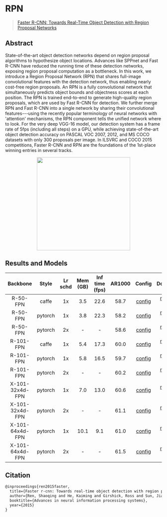 # RPN

> [Faster R-CNN: Towards Real-Time Object Detection with Region Proposal Networks](https://arxiv.org/abs/1506.01497)

<!-- [ALGORITHM] -->

## Abstract

State-of-the-art object detection networks depend on region proposal algorithms to hypothesize object locations. Advances like SPPnet and Fast R-CNN have reduced the running time of these detection networks, exposing region proposal computation as a bottleneck. In this work, we introduce a Region Proposal Network (RPN) that shares full-image convolutional features with the detection network, thus enabling nearly cost-free region proposals. An RPN is a fully convolutional network that simultaneously predicts object bounds and objectness scores at each position. The RPN is trained end-to-end to generate high-quality region proposals, which are used by Fast R-CNN for detection. We further merge RPN and Fast R-CNN into a single network by sharing their convolutional features---using the recently popular terminology of neural networks with 'attention' mechanisms, the RPN component tells the unified network where to look. For the very deep VGG-16 model, our detection system has a frame rate of 5fps (including all steps) on a GPU, while achieving state-of-the-art object detection accuracy on PASCAL VOC 2007, 2012, and MS COCO datasets with only 300 proposals per image. In ILSVRC and COCO 2015 competitions, Faster R-CNN and RPN are the foundations of the 1st-place winning entries in several tracks.

<div align=center>
<img src="https://user-images.githubusercontent.com/40661020/143973617-387c7561-82f4-40b2-b78e-4776394b1b8b.png" height="300"/>
</div>

## Results and Models

|    Backbone     |  Style  | Lr schd | Mem (GB) | Inf time (fps) | AR1000 |                  Config                   |                                                                                                                                       Download                                                                                                                                        |
| :-------------: | :-----: | :-----: | :------: | :------------: | :----: | :---------------------------------------: | :-----------------------------------------------------------------------------------------------------------------------------------------------------------------------------------------------------------------------------------------------------------------------------------: |
|    R-50-FPN     |  caffe  |   1x    |   3.5    |      22.6      |  58.7  | [config](./rpn_r50-caffe_fpn_1x_coco.py)  |   [model](https://download.openmmlab.com/mmdetection/v2.0/rpn/rpn_r50_caffe_fpn_1x_coco/rpn_r50_caffe_fpn_1x_coco_20200531-5b903a37.pth) \| [log](https://download.openmmlab.com/mmdetection/v2.0/rpn/rpn_r50_caffe_fpn_1x_coco/rpn_r50_caffe_fpn_1x_coco_20200531_012334.log.json)   |
|    R-50-FPN     | pytorch |   1x    |   3.8    |      22.3      |  58.2  |    [config](./rpn_r50_fpn_1x_coco.py)     |               [model](https://download.openmmlab.com/mmdetection/v2.0/rpn/rpn_r50_fpn_1x_coco/rpn_r50_fpn_1x_coco_20200218-5525fa2e.pth) \| [log](https://download.openmmlab.com/mmdetection/v2.0/rpn/rpn_r50_fpn_1x_coco/rpn_r50_fpn_1x_coco_20200218_151240.log.json)               |
|    R-50-FPN     | pytorch |   2x    |    -     |       -        |  58.6  |    [config](./rpn_r50_fpn_2x_coco.py)     |               [model](https://download.openmmlab.com/mmdetection/v2.0/rpn/rpn_r50_fpn_2x_coco/rpn_r50_fpn_2x_coco_20200131-0728c9b3.pth) \| [log](https://download.openmmlab.com/mmdetection/v2.0/rpn/rpn_r50_fpn_2x_coco/rpn_r50_fpn_2x_coco_20200131_190631.log.json)               |
|    R-101-FPN    |  caffe  |   1x    |   5.4    |      17.3      |  60.0  | [config](./rpn_r101-caffe_fpn_1x_coco.py) | [model](https://download.openmmlab.com/mmdetection/v2.0/rpn/rpn_r101_caffe_fpn_1x_coco/rpn_r101_caffe_fpn_1x_coco_20200531-0629a2e2.pth) \| [log](https://download.openmmlab.com/mmdetection/v2.0/rpn/rpn_r101_caffe_fpn_1x_coco/rpn_r101_caffe_fpn_1x_coco_20200531_012345.log.json) |
|    R-101-FPN    | pytorch |   1x    |   5.8    |      16.5      |  59.7  |    [config](./rpn_r101_fpn_1x_coco.py)    |             [model](https://download.openmmlab.com/mmdetection/v2.0/rpn/rpn_r101_fpn_1x_coco/rpn_r101_fpn_1x_coco_20200131-2ace2249.pth) \| [log](https://download.openmmlab.com/mmdetection/v2.0/rpn/rpn_r101_fpn_1x_coco/rpn_r101_fpn_1x_coco_20200131_191000.log.json)             |
|    R-101-FPN    | pytorch |   2x    |    -     |       -        |  60.2  |    [config](./rpn_r101_fpn_2x_coco.py)    |             [model](https://download.openmmlab.com/mmdetection/v2.0/rpn/rpn_r101_fpn_2x_coco/rpn_r101_fpn_2x_coco_20200131-24e3db1a.pth) \| [log](https://download.openmmlab.com/mmdetection/v2.0/rpn/rpn_r101_fpn_2x_coco/rpn_r101_fpn_2x_coco_20200131_191106.log.json)             |
| X-101-32x4d-FPN | pytorch |   1x    |   7.0    |      13.0      |  60.6  | [config](./rpn_x101-32x4d_fpn_1x_coco.py) | [model](https://download.openmmlab.com/mmdetection/v2.0/rpn/rpn_x101_32x4d_fpn_1x_coco/rpn_x101_32x4d_fpn_1x_coco_20200219-b02646c6.pth) \| [log](https://download.openmmlab.com/mmdetection/v2.0/rpn/rpn_x101_32x4d_fpn_1x_coco/rpn_x101_32x4d_fpn_1x_coco_20200219_012037.log.json) |
| X-101-32x4d-FPN | pytorch |   2x    |    -     |       -        |  61.1  | [config](./rpn_x101-32x4d_fpn_2x_coco.py) | [model](https://download.openmmlab.com/mmdetection/v2.0/rpn/rpn_x101_32x4d_fpn_2x_coco/rpn_x101_32x4d_fpn_2x_coco_20200208-d22bd0bb.pth) \| [log](https://download.openmmlab.com/mmdetection/v2.0/rpn/rpn_x101_32x4d_fpn_2x_coco/rpn_x101_32x4d_fpn_2x_coco_20200208_200752.log.json) |
| X-101-64x4d-FPN | pytorch |   1x    |   10.1   |      9.1       |  61.0  | [config](./rpn_x101-64x4d_fpn_1x_coco.py) | [model](https://download.openmmlab.com/mmdetection/v2.0/rpn/rpn_x101_64x4d_fpn_1x_coco/rpn_x101_64x4d_fpn_1x_coco_20200208-cde6f7dd.pth) \| [log](https://download.openmmlab.com/mmdetection/v2.0/rpn/rpn_x101_64x4d_fpn_1x_coco/rpn_x101_64x4d_fpn_1x_coco_20200208_200752.log.json) |
| X-101-64x4d-FPN | pytorch |   2x    |    -     |       -        |  61.5  | [config](./rpn_x101-64x4d_fpn_2x_coco.py) | [model](https://download.openmmlab.com/mmdetection/v2.0/rpn/rpn_x101_64x4d_fpn_2x_coco/rpn_x101_64x4d_fpn_2x_coco_20200208-c65f524f.pth) \| [log](https://download.openmmlab.com/mmdetection/v2.0/rpn/rpn_x101_64x4d_fpn_2x_coco/rpn_x101_64x4d_fpn_2x_coco_20200208_200752.log.json) |

## Citation

```latex
@inproceedings{ren2015faster,
  title={Faster r-cnn: Towards real-time object detection with region proposal networks},
  author={Ren, Shaoqing and He, Kaiming and Girshick, Ross and Sun, Jian},
  booktitle={Advances in neural information processing systems},
  year={2015}
}
```
